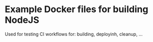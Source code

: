 # Example Docker files for building NodeJS

Used for testing CI workflows for: building, deployinh, cleanup, ...



